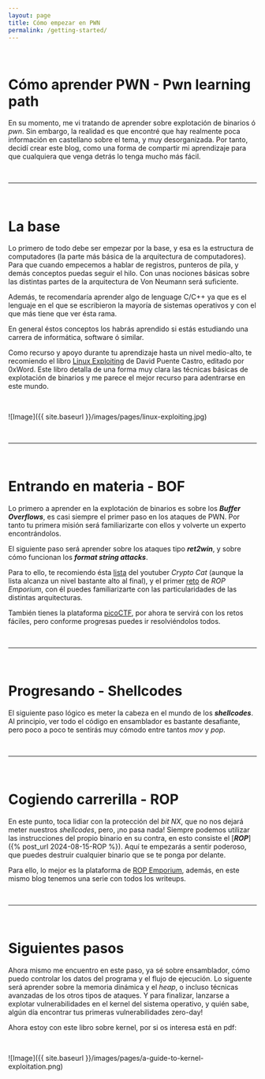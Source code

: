 ```yaml
---
layout: page
title: Cómo empezar en PWN
permalink: /getting-started/
---
```


<br>

# Cómo aprender PWN - Pwn learning path

En su momento, me vi tratando de aprender sobre explotación de binarios ó *pwn*. Sin embargo, la realidad es que encontré que hay realmente poca información en castellano sobre el tema, y muy desorganizada. Por tanto, decidí crear este blog, como una forma de compartir mi aprendizaje para que cualquiera que venga detrás lo tenga mucho más fácil.

<br>

___

<br>

# La base

Lo primero de todo debe ser empezar por la base, y esa es la estructura de computadores (la parte más básica de la arquitectura de computadores). Para que cuando empecemos a hablar de registros, punteros de pila, y demás conceptos puedas seguir el hilo. Con unas nociones básicas sobre las distintas partes de la arquitectura de Von Neumann será suficiente.

Además, te recomendaría aprender algo de lenguage C/C++ ya que es el lenguaje en el que se escribieron la mayoría de sistemas operativos y con el que más tiene que ver ésta rama.

En general éstos conceptos los habrás aprendido si estás estudiando una carrera de informática, software ó similar.

Como recurso y apoyo durante tu aprendizaje hasta un nivel medio-alto, te recomiendo el libro [Linux Exploiting](https://0xword.com/es/libros/55-linux-exploiting.html) de David Puente Castro, editado por 0xWord. Este libro detalla de una forma muy clara las técnicas básicas de explotación de binarios y me parece el mejor recurso para adentrarse en este mundo.

<br>

![Image]({{ site.baseurl }}/images/pages/linux-exploiting.jpg)

<br>

___

<br>

# Entrando en materia - BOF

Lo primero a aprender en la explotación de binarios es sobre los ***Buffer Overflows***, es casi siempre el primer paso en los ataques de PWN. Por tanto tu primera misión será familiarizarte con ellos y volverte un experto encontrándolos.

El siguiente paso será aprender sobre los ataques tipo ***ret2win***, y sobre cómo funcionan los ***format string attacks***.

Para to ello, te recomiendo ésta [lista](https://youtu.be/wa3sMSdLyHw?si=pFPah_52mHrk1Q2g) del youtuber *Crypto Cat* (aunque la lista alcanza un nivel bastante alto al final), y el primer [reto](https://ropemporium.com/challenge/ret2win.html) de *ROP Emporium*, con él puedes familiarizarte con las particularidades de las distintas arquitecturas.

También tienes la plataforma [picoCTF](https://play.picoctf.org/practice), por ahora te servirá con los retos fáciles, pero conforme progresas puedes ir resolviéndolos todos.

<br>

___

<br>

# Progresando - Shellcodes

El siguiente paso lógico es meter la cabeza en el mundo de los ***shellcodes***. Al principio, ver todo el código en ensamblador es bastante desafiante, pero poco a poco te sentirás muy cómodo entre tantos *mov* y *pop*.

<br>

___

<br>

# Cogiendo carrerilla - ROP

En este punto, toca lidiar con la protección del *bit NX*, que no nos dejará meter nuestros *shellcodes*, pero, ¡no pasa nada! Siempre podemos utilizar las instrucciones del propio binario en su contra, en esto consiste el [***ROP***]({% post_url 2024-08-15-ROP %}). Aquí te empezarás a sentir poderoso, que puedes destruir cualquier binario que se te ponga por delante.

Para ello, lo mejor es la plataforma de [ROP Emporium](https://ropemporium.com/challenge/split.html), además, en este mismo blog tenemos una serie con todos los writeups.

<br>

___

<br>

# Siguientes pasos

Ahora mismo me encuentro en este paso, ya sé sobre ensamblador, cómo puedo controlar los datos del programa y el flujo de ejecución. Lo siguente será aprender sobre la memoria dinámica y el *heap*, o incluso técnicas avanzadas de los otros tipos de ataques. Y para finalizar, lanzarse a explotar vulnerabilidades en el kernel del sistema operativo, y quién sabe, algún día encontrar tus primeras vulnerabilidades zero-day!

Ahora estoy con este libro sobre kernel, por si os interesa está en pdf:

<br>

![Image]({{ site.baseurl }}/images/pages/a-guide-to-kernel-exploitation.png)

<br>